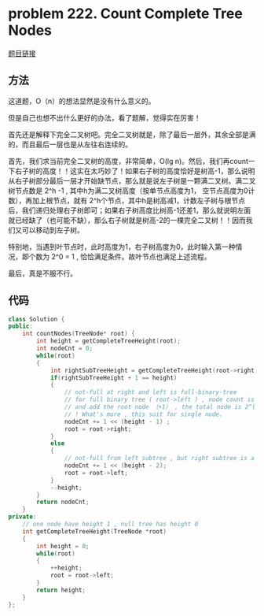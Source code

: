 # problem 222. Count Complete Tree Nodes

[题目链接](https://leetcode.com/problems/count-complete-tree-nodes/)

## 方法

这道题，O（n）的想法显然是没有什么意义的。

但是自己也想不出什么更好的办法，看了题解，觉得实在厉害！

首先还是解释下完全二叉树吧。完全二叉树就是，除了最后一层外，其余全部是满的，而且最后一层也是从左往右连续的。

首先，我们求当前完全二叉树的高度，非常简单，O(lg n)。然后，我们再count一下右子树的高度！！这实在太巧妙了！如果右子树的高度恰好是树高-1，那么说明从右子树部分最后一层才开始缺节点，那么就是说左子树是一颗满二叉树。满二叉树节点数是 2^h -1 , 其中h为满二叉树高度（按单节点高度为1， 空节点高度为0计数），再加上根节点，就有 2^h个节点，其中h是树高减1，计数左子树与根节点后，我们递归处理右子树即可；如果右子树高度比树高-1还差1，那么就说明左面就已经缺了（也可能不缺），那么右子树就是树高-2的一棵完全二叉树！！因而我们又可以移动到左子树。

特别地，当遇到叶节点时，此时高度为1，右子树高度为0，此时输入第一种情况，即个数为 2^0 = 1 , 恰恰满足条件。故叶节点也满足上述流程。

最后，真是不服不行。

## 代码

```C++
class Solution {
public:
    int countNodes(TreeNode* root) {
        int height = getCompleteTreeHeight(root);
        int nodeCnt = 0;
        while(root)
        {
            int rightSubTreeHeight = getCompleteTreeHeight(root->right);
            if(rightSubTreeHeight + 1 == height)
            {
                // not-full at right and left is full-binary-tree
                // for full binary tree ( root->left ) , node count is 2^0 + 2^1 + ... + 2^(lh-1) = 2^(lh) - 1, where lh = height - 1 
                // and add the root node （+1） , the total node is 2^(lh) - 1 + 1 = 2^(hight-1) = 1 << (hight - 1)
                // ! What's more , this suit for single node. 
                nodeCnt += 1 << (height - 1) ;
                root = root->right;
            }
            else
            {
                // not-full from left subtree , but right subtree is a full tree with height `rh = height - 1 -1`
                nodeCnt += 1 << (height - 2);
                root = root->left;
            }
            --height;
        }
        return nodeCnt;
    }
private:
    // one node have height 1 , null tree has height 0
    int getCompleteTreeHeight(TreeNode *root)
    {
        int height = 0;
        while(root)
        {
            ++height;
            root = root->left;
        }
        return height;
    }
};
```